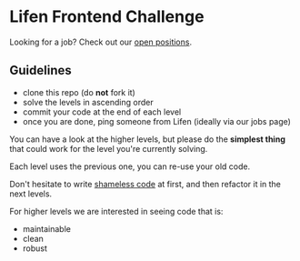# Lifen Frontend Challenge

 Looking for a job? Check out our [open positions](https://www.welcometothejungle.co/companies/lifen/jobs).

## Guidelines

- clone this repo (do **not** fork it)
- solve the levels in ascending order
- commit your code at the end of each level
- once you are done, ping someone from Lifen (ideally via our jobs page)

You can have a look at the higher levels, but please do the **simplest thing** that could work for the level you're currently solving.

Each level uses the previous one, you can re-use your old code.

Don't hesitate to write [shameless code](http://red-badger.com/blog/2014/08/20/i-spent-3-days-with-sandi-metz-heres-what-i-learned/) at first, and then refactor it in the next levels.

For higher levels we are interested in seeing code that is:
- maintainable
- clean
- robust
